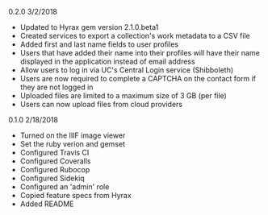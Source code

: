 0.2.0 3/2/2018
* Updated to Hyrax gem version 2.1.0.beta1
* Created services to export a collection's work metadata to a CSV file
* Added first and last name fields to user profiles
* Users that have added their name into their profiles will have their name displayed in the application instead of email address
* Allow users to log in via UC's Central Login service (Shibboleth)
* Users are now required to complete a CAPTCHA on the contact form if they are not logged in
* Uploaded files are limited to a maximum size of 3 GB (per file)
* Users can now upload files from cloud providers

0.1.0 2/18/2018
* Turned on the IIIF image viewer
* Set the ruby verion and gemset
* Configured Travis CI
* Configured Coveralls
* Configured Rubocop
* Configured Sidekiq
* Configured an 'admin' role
* Copied feature specs from Hyrax
* Added README
